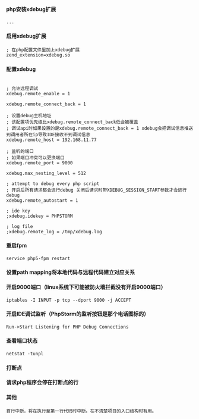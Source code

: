 #### php安装xdebug扩展
```
...
```

#### 启用xdebug扩展
```
; 在php配置文件里加上xdebug扩展
zend_extension=xdebug.so
```

#### 配置xdebug
```

; 允许远程调试
xdebug.remote_enable = 1

xdebug.remote_connect_back = 1

; 设置debug主机地址 
; 该配置项优先级比xdebug.remote_connect_back低会被覆盖
; 调试api时如果设置的是xdebug.remote_connect_back = 1 xdebug会把调试信息推送到调用者所在ip导致IDE接收不到调试信息
xdebug.remote_host = 192.168.11.77

; 监听的端口
; 如果端口冲突可以更换端口
xdebug.remote_port = 9000

xdebug.max_nesting_level = 512

; attempt to debug every php script
; 开启后所有请求都会进行debug 关闭后请求时带XDEBUG_SESSION_START参数才会进行debug 
xdebug.remote_autostart = 1

; ide key
;xdebug.idekey = PHPSTORM

; log file
;xdebug.remote_log = /tmp/xdebug.log
```

#### 重启fpm
```
service php5-fpm restart
```

#### 设置path mapping将本地代码与远程代码建立对应关系

#### 开启9000端口（linux系统下可能被防火墙拦截没有开启9000端口）
```
iptables -I INPUT -p tcp --dport 9000 -j ACCEPT
```

#### 开启IDE调试监听（PhpStorm的监听按钮是那个电话图标的）
```
Run->Start Listening for PHP Debug Connections
```

#### 查看端口状态
```
netstat -tunpl
```

#### 打断点

#### 请求php程序会停在打断点的行

#### 其他
```
首行中断，将在执行至第一行代码时中断。在不清楚项目的入口结构时有用。
```
